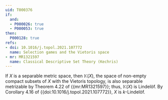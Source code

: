 ```yaml
---
uid: T000376
if:
  and:
  - P000026: true
  - P000053: true
then:
  P000128: true
refs:
- doi: 10.1016/j.topol.2021.107772
  name: Selection games and the Vietoris space
- mr: MR1321597
  name: Classical Descriptive Set Theory (Kechris)
---
```


If $X$ is a separable metric space, then $\mathbb K(X)$, the space of non-empty compact subsets of $X$ with the Vietoris topology, is also separable metrizable by Theorem 4.22 of {{mr:MR1321597}}; thus, $\mathbb K(X)$ is Lindelöf. By Corollary 4.16 of {{doi:10.1016/j.topol.2021.107772}}, $X$ is $k$-Lindelöf.
